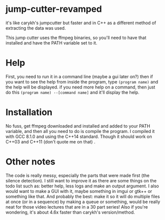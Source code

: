 # jump-cutter-revamped
it's like carykh's jumpcutter but faster and in C++ as a different method of extracting the data was used.

This jump cutter uses the ffmpeg binaries, so you'll need to have that installed and have the PATH variable set to it.

# Help
First, you need to run it in a command line (maybe a gui later on?)
then if you want to see the help from inside the program, type `(program name)` and the help will be displayed.
if you need more help on a command, then just do this `(program name) --[command name]` and it'll display the help.

# Installation
No fuss, get ffmpeg downloaded and installed and added to your PATH variable, and then all you need to do is compile the program.
I compiled it with GCC 8.1.0 and using the C++14 standard. Though it should work on C++03 and C++11 (don't quote me on that) .

# Other notes
The code is really messy, especially the parts that were made first (the silence detection).
I still want to improve it as there are some things on the todo list such as: better help, less logs and make an output argument.
I also would want to make a GUI with it, maybe something in imgui or gtk++ or something like that.
And probably the best: make it so it will do multiple files at once (or in a sequence) by making a queue or something, would be really neat for those video lectures that are in a 30 part series!
Also if you're wondering, it's about 4.6x faster than carykh's version/method.
